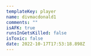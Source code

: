 ```yaml
---
templateKey: player
name: divmacdonald1
comments: ""
isAFK: true
runsInGetsKilled: false
isToxic: false
date: 2022-10-17T17:53:18.898Z
---
```

